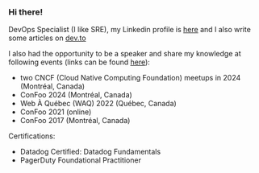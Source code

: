 ### Hi there!

DevOps Specialist (I like SRE), my Linkedin profile is [here](https://www.linkedin.com/in/lucienboix/?locale=en_US) and I also write some articles on [dev.to](https://dev.to/lboix)

I also had the opportunity to be a speaker and share my knowledge at following events (links can be found [here](https://www.linkedin.com/in/lucienboix/details/publications/?locale=en_US)):
- two CNCF (Cloud Native Computing Foundation) meetups in 2024 (Montréal, Canada)
- ConFoo 2024 (Montréal, Canada)
- Web À Québec (WAQ) 2022 (Québec, Canada)
- ConFoo 2021 (online)
- ConFoo 2017 (Montréal, Canada)

Certifications:
- Datadog Certified: Datadog Fundamentals
- PagerDuty Foundational Practitioner
